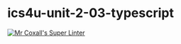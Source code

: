 # ics4u-unit-2-03-typescript

[![Mr Coxall's Super Linter](https://github.com/Rodas-Nega1/ics4u-unit-2-03-typescript/workflows/Mr%20Coxall's%20Super%20Linter/badge.svg)](https://github.com/Rodas-Nega1/ics4u-unit-2-03-typescript/actions/)
